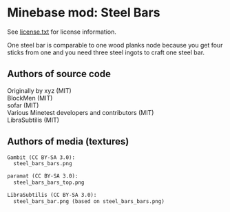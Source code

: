 Minebase mod: Steel Bars
=========================
See [license.txt](./license.txt) for license information.

One steel bar is comparable to one wood planks node because you get four sticks
from one and you need three steel ingots to craft one steel bar.

Authors of source code
----------------------
Originally by xyz (MIT)  
BlockMen (MIT)  
sofar (MIT)  
Various Minetest developers and contributors (MIT)  
LibraSubtilis (MIT)

Authors of media (textures)
---------------------------
```txt
Gambit (CC BY-SA 3.0):
  steel_bars_bars.png

paramat (CC BY-SA 3.0):
  steel_bars_bars_top.png

LibraSubtilis (CC BY-SA 3.0):
  steel_bars_bar.png (based on steel_bars_bars.png)
```
